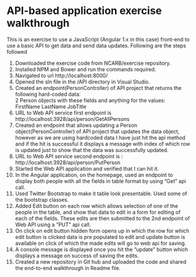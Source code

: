 # API-based application exercise walkthrough

This is an exercise to use a JavaScript (Angular 1.x in this case) front-end to use a basic API to get data and send data updates. Following are the steps followed
1.	Downloaded the exercise code from NCARB/exercise repository.
2.	Installed NPM and Bower and run the commands required.
3.	Navigated to url http://localhost:8000/
4.	Opened the sln file in the /API directory in Visual Studio.
5.	Created an endpoint(PersonController) of API project that returns the following hard-coded data:   
2 Person objects with these fields and anything for the values:
    FirstName
    LastName
    JobTitle
6.	URL to Web API service first endpoint is  http://localhost:3928/api/person/GetAllPersons
7.	Created an endpoint that allows updating a Person object(PersonController) of API project that updates the data object, however as we are using hardcoded data I have just hit the api method and if the hit is successful it displays a message with index of which row is updated just to show that the data was successfully updated.
8.	URL to Web API service second endpoint is :
http://localhost:3928/api/person/PutPerson
9.	Started the Web API application and verified that I can hit it.
10.	In the Angular application, on the homepage, used an endpoint to display both people with all the fields in table format by using “Get” api call. 
11.	Used Twitter Bootstrap to make it table look presentable. Used some of the bootstrap classes.
12.	Added Edit button on each row which allows selection of one of the people in the table, and show that data to edit in a form for editing of each of the fields. These edits are then submitted to the 2nd endpoint of Web API  using a “PUT” api call.
13.	On click on edit button hidden form opens up in which the row for which edit button is clicked data is pre populated to edit and update button is available on click of which the made edits will go to web api for saving.
14.	A console message is displayed once you hit the “update” button which displays a message on success of saving the edits.
15.	 Created a new repository in Git hub and uploaded the code and shared the end-to-end  walkthrough in Readme file.

